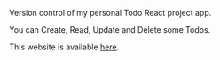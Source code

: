 Version control of my personal Todo React project app.

You can Create, Read, Update and Delete some Todos.

This website is available [here](https://today-todo-manager.netlify.app/).
